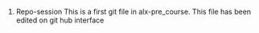 1. Repo-session
This is a first git file in alx-pre_course.
This file has been edited on git hub interface
